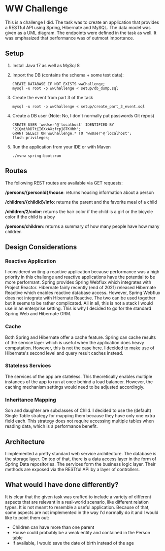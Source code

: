 # WW Challenge
This is a challenge I did. The task was to create an application that provides a RESTful API using Spring, Hibernate and MySQL. The data model was given as a UML diagram. The endpoints were defined in the task as well. It was emphasized that performance was of outmost importance.

## Setup
1. Install Java 17 as well as MySql 8
1. Import the DB (contains the schema + some test data):
    ```
    CREATE DATABASE IF NOT EXISTS wwChallenge;
    mysql -u root -p wwChallenge < setup/db_dump.sql
    ```
1. Create the event from part 3 of the task
    ```
    mysql -u root -p wwChallenge < setup/create_part_3_event.sql
    ```
1. Create a DB user (Note: No, I don't normally put passwords Git repos)
    ```
    CREATE USER 'wwUser'@'localhost' IDENTIFIED BY '2[Qmi%kD7t{I6XxAXzfcp]8TKHbh';
    GRANT SELECT ON wwChallenge.* TO 'wwUser'@'localhost';
    flush privileges;
    ```

1. Run the application from your IDE or with Maven
    ```
    ./mvnw spring-boot:run
    ```

## Routes
The following REST routes are available via GET requests:

 **/persons/{personId}/house**: returns housing information about a person

 **/children/{childId}/info**: returns the parent and the favorite meal of a child

 **/children/2/color**: returns the hair color if the child is a girl or the bicycle color if the child is a boy

 **/persons/children**: returns a summary of how many people have how many children

## Design Considerations

### Reactive Application
I considered writing a reactive application because performance was a high priority in this challenge and reactive applications have the potential to be more performant. Spring provides Spring Webflux which integrates with Project Reactor. Hibernate fairly recently (end of 2021) released Hibernate Reactive which enables reactive database access. However, Spring Webflux does not integrate with Hibernate Reactive. The two can be used together but it seems to be rather complicated. All in all, this is not a stack I would use in an enterprise setting. This is why I decided to go for the standard Spring Web and Hibernate ORM.

### Cache
Both Spring and Hibernate offer a cache feature. Spring can cache results of the service layer which is useful when the application does heavy computation. However, this is not the case here. I decided to make use of Hibernate's second level and query result caches instead.

### Stateless Services
The services of the app are stateless. This theoretically enables multiple instances of the app to run at once behind a load balancer. However, the caching mechanism settings would need to be adjusted accordingly.

### Inheritance Mapping
Son and daughter are subclasses of Child. I decided to use the (default) Single Table strategy for mapping them because they have only one extra field each. This strategy does not require accessing multiple tables when reading data, which is a performance benefit.

## Architecture
I implemented a pretty standard web service architecture. The database is the storage layer. On top of that, there is a data access layer in the form of Spring Data repositories. The services form the business logic layer. Their methods are exposed via the RESTful API by a layer of controllers.

## What would I have done differently?
It is clear that the given task was crafted to include a variety of different aspects that are relevant in a real-world scenario, like different relation types. It is not meant to resemble a useful application. Because of that, some aspects are not implemented in the way I'd normally do it and I would like to point them out:
- Children can have more than one parent
- House could probably be a weak entity and contained in the Person table
- If available, I would save the date of birth instead of the age